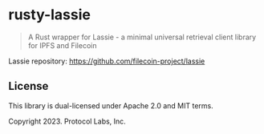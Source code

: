 # rusty-lassie

> A Rust wrapper for Lassie - a minimal universal retrieval client library for IPFS and Filecoin

Lassie repository: https://github.com/filecoin-project/lassie

## License

This library is dual-licensed under Apache 2.0 and MIT terms.

Copyright 2023. Protocol Labs, Inc.
